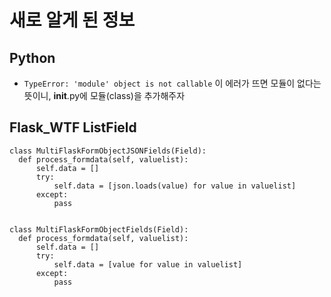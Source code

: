 # 새로 알게 된 정보

## Python
  - `TypeError: 'module' object is not callable` 이 에러가 뜨면 모듈이 없다는 뜻이니, __init__.py에 모듈(class)을 추가해주자 

## Flask_WTF ListField
  ```
  class MultiFlaskFormObjectJSONFields(Field):
    def process_formdata(self, valuelist):
        self.data = []
        try:
            self.data = [json.loads(value) for value in valuelist]
        except:
            pass


class MultiFlaskFormObjectFields(Field):
    def process_formdata(self, valuelist):
        self.data = []
        try:
            self.data = [value for value in valuelist]
        except:
            pass
  ```
